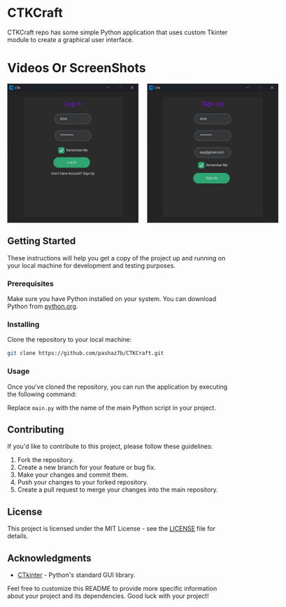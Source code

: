 # CTKCraft

CTKCraft repo has some simple Python application that uses custom Tkinter module to create a graphical user interface.

# Videos Or ScreenShots

<div style="display: flex; align-items: center;">
    <img style="width: 300px; margin-right: 10px;" src="https://github.com/pashaz7b/CTKCraft/blob/main/Simple%20Login%20%26%20SignUp%20GUI/images/login.png" alt="login">
    <img style="width: 300px; margin-left: 10px;" src="https://github.com/pashaz7b/CTKCraft/blob/main/Simple%20Login%20%26%20SignUp%20GUI/images/signup.png" alt="signup">
</div>


## Getting Started

These instructions will help you get a copy of the project up and running on your local machine for development and testing purposes.

### Prerequisites

Make sure you have Python installed on your system. You can download Python from [python.org](https://www.python.org/downloads/).

### Installing

Clone the repository to your local machine:

```bash
git clone https://github.com/pashaz7b/CTKCraft.git
```

### Usage

Once you've cloned the repository, you can run the application by executing the following command:

Replace `main.py` with the name of the main Python script in your project.

## Contributing

If you'd like to contribute to this project, please follow these guidelines:

1. Fork the repository.
2. Create a new branch for your feature or bug fix.
3. Make your changes and commit them.
4. Push your changes to your forked repository.
5. Create a pull request to merge your changes into the main repository.

## License

This project is licensed under the MIT License - see the [LICENSE](https://github.com/pashaz7b/CTKCraft/blob/main/LICENSE) file for details.

## Acknowledgments

- [CTkinter](https://customtkinter.tomschimansky.com) - Python's standard GUI library.

Feel free to customize this README to provide more specific information about your project and its dependencies. Good luck with your project!
